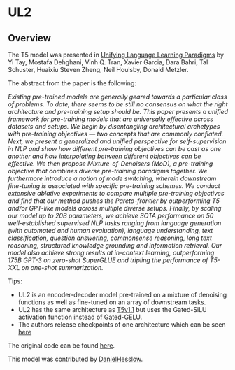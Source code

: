 # UL2

## Overview

The T5 model was presented in [Unifying Language Learning Paradigms](https://arxiv.org/pdf/2205.05131v1.pdf) by Yi Tay, Mostafa Dehghani, Vinh Q. Tran, Xavier Garcia, Dara Bahri, Tal Schuster, Huaixiu Steven Zheng, Neil Houlsby, Donald Metzler.

The abstract from the paper is the following:

_Existing pre-trained models are generally geared towards a particular class of problems. To date, there seems to be still no consensus on what the right architecture and pre-training setup should be. This paper presents a unified framework for pre-training models that are universally effective across datasets and setups. We begin by disentangling architectural archetypes with pre-training objectives — two concepts that are commonly conflated. Next, we present a generalized and unified perspective for self-supervision in NLP and show how different pre-training objectives can be cast as one another and how interpolating between different objectives can be effective. We then propose Mixture-of-Denoisers (MoD), a pre-training objective that combines diverse pre-training paradigms together. We furthermore introduce a notion of mode switching, wherein downstream fine-tuning is associated with specific pre-training schemes. We conduct extensive ablative experiments to compare multiple pre-training objectives and find that our method pushes the Pareto-frontier by outperforming T5 and/or GPT-like models across multiple diverse setups. Finally, by scaling our model up to 20B parameters, we achieve SOTA performance on 50 well-established supervised NLP tasks ranging from language generation (with automated and human evaluation), language understanding, text classification, question answering, commonsense reasoning, long text reasoning, structured knowledge grounding and information retrieval. Our model also achieve strong results at in-context learning, outperforming 175B GPT-3 on zero-shot SuperGLUE and tripling the performance of T5-XXL on one-shot summarization._

Tips:

-   UL2 is an encoder-decoder model pre-trained on a mixture of denoising functions as well as fine-tuned on an array of downstream tasks.
-   UL2 has the same architecture as [T5v1.1](t5v1.1) but uses the Gated-SiLU activation function instead of Gated-GELU.
-   The authors release checkpoints of one architecture which can be seen [here](https://huggingface.co/google/ul2)

The original code can be found [here](https://github.com/google-research/google-research/tree/master/ul2).

This model was contributed by [DanielHesslow](https://huggingface.co/Seledorn).